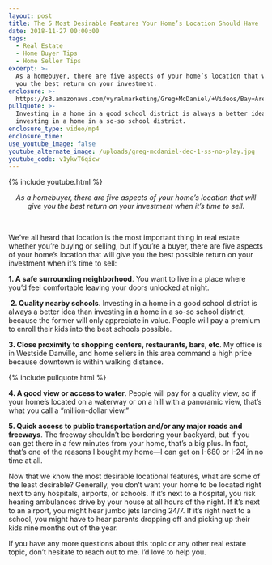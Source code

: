 ```yaml
---
layout: post
title: The 5 Most Desirable Features Your Home’s Location Should Have
date: 2018-11-27 00:00:00
tags:
  - Real Estate
  - Home Buyer Tips
  - Home Seller Tips
excerpt: >-
  As a homebuyer, there are five aspects of your home’s location that will give
  you the best return on your investment.
enclosure: >-
  https://s3.amazonaws.com/vyralmarketing/Greg+McDaniel/+Videos/Bay+Area+Real+Estate+Agent+-+The+5+Most+Desirable+Features+Your+Homes+Location+Should+Have.mp4
pullquote: >-
  Investing in a home in a good school district is always a better idea than
  investing in a home in a so-so school district.
enclosure_type: video/mp4
enclosure_time:
use_youtube_image: false
youtube_alternate_image: /uploads/greg-mcdaniel-dec-1-ss-no-play.jpg
youtube_code: v1ykvT6qicw
---
```


{% include youtube.html %}

<center><em>As a homebuyer, there are five aspects of your home&rsquo;s location that will give you the best return on your investment when it&rsquo;s time to sell.</em></center>

 

We’ve all heard that location is the most important thing in real estate whether you’re buying or selling, but if you’re a buyer, there are five aspects of your home’s location that will give you the best possible return on your investment when it’s time to sell:

**1. A safe surrounding neighborhood**. You want to live in a place where you’d feel comfortable leaving your doors unlocked at night.

 **2. Quality nearby schools**. Investing in a home in a good school district is always a better idea than investing in a home in a so-so school district, because the former will only appreciate in value. People will pay a premium to enroll their kids into the best schools possible.

**3. Close proximity to shopping centers, restaurants, bars, etc**. My office is in Westside Danville, and home sellers in this area command a high price because downtown is within walking distance.

{% include pullquote.html %}

**4. A good view or access to water**. People will pay for a quality view, so if your home’s located on a waterway or on a hill with a panoramic view, that’s what you call a “million-dollar view.”

**5. Quick access to public transportation and/or any major roads and freeways**. The freeway shouldn’t be bordering your backyard, but if you can get there in a few minutes from your home, that’s a big plus. In fact, that’s one of the reasons I bought my home—I can get on I-680 or I-24 in no time at all.

Now that we know the most desirable locational features, what are some of the least desirable? Generally, you don’t want your home to be located right next to any hospitals, airports, or schools. If it’s next to a hospital, you risk hearing ambulances drive by your house at all hours of the night. If it’s next to an airport, you might hear jumbo jets landing 24/7. If it’s right next to a school, you might have to hear parents dropping off and picking up their kids nine months out of the year.

If you have any more questions about this topic or any other real estate topic, don’t hesitate to reach out to me. I’d love to help you.